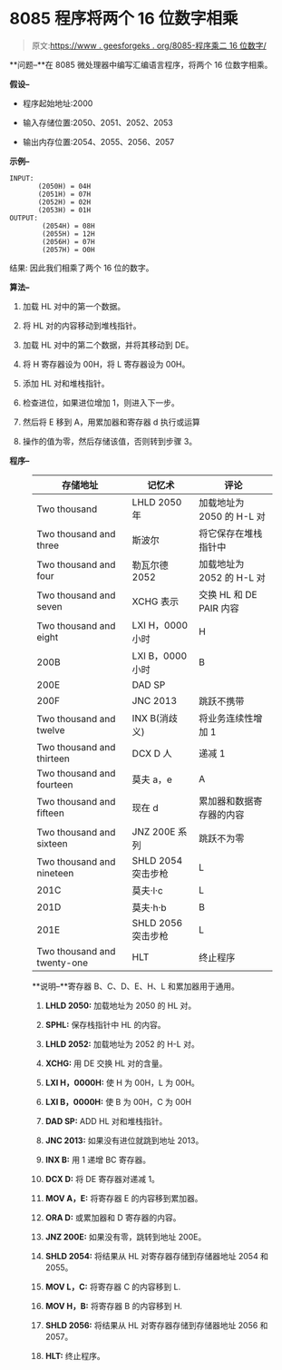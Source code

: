 # 8085 程序将两个 16 位数字相乘

> 原文:[https://www . geesforgeks . org/8085-程序乘二 16 位数字/](https://www.geeksforgeeks.org/8085-program-to-multiply-two-16-bit-numbers/)

**问题–**在 8085 微处理器中编写汇编语言程序，将两个 16 位数字相乘。

**假设–**

*   程序起始地址:2000

*   输入存储位置:2050、2051、2052、2053

*   输出内存位置:2054、2055、2056、2057

**示例–**

```
INPUT:
       (2050H) = 04H
       (2051H) = 07H 
       (2052H) = 02H 
       (2053H) = 01H
OUTPUT:
        (2054H) = 08H
        (2055H) = 12H
        (2056H) = 07H
        (2057H) = O0H
```

结果:
因此我们相乘了两个 16 位的数字。

**算法–**

1.  加载 HL 对中的第一个数据。

2.  将 HL 对的内容移动到堆栈指针。

3.  加载 HL 对中的第二个数据，并将其移动到 DE。

4.  将 H 寄存器设为 00H，将 L 寄存器设为 00H。

5.  添加 HL 对和堆栈指针。

6.  检查进位，如果进位增加 1，则进入下一步。

7.  然后将 E 移到 A，用累加器和寄存器 d 执行或运算

8.  操作的值为零，然后存储该值，否则转到步骤 3。

**程序–**

<figure class="table">

| 存储地址 | 记忆术 | 评论 |
| --- | --- | --- |
| Two thousand | LHLD 2050 年 | 加载地址为 2050 的 H-L 对 |
| Two thousand and three | 斯波尔 | 将它保存在堆栈指针中 |
| Two thousand and four | 勒瓦尔德 2052 | 加载地址为 2052 的 H-L 对 |
| Two thousand and seven | XCHG 表示 | 交换 HL 和 DE PAIR 内容 |
| Two thousand and eight | LXI H，0000 小时 | H |
| 200B | LXI B，0000 小时 | B |
| 200E | DAD SP |   |
| 200F | JNC 2013 | 跳跃不携带 |
| Two thousand and twelve | INX B(消歧义) | 将业务连续性增加 1 |
| Two thousand and thirteen | DCX D 人 | 递减 1 |
| Two thousand and fourteen | 莫夫 a，e | A |
| Two thousand and fifteen | 现在 d | 累加器和数据寄存器的内容 |
| Two thousand and sixteen | JNZ 200E 系列 | 跳跃不为零 |
| Two thousand and nineteen | SHLD 2054 突击步枪 | L |
| 201C | 莫夫·l·c | L |
| 201D | 莫夫·h·b | B |
| 201E | SHLD 2056 突击步枪 | L |
| Two thousand and twenty-one | HLT | 终止程序 |

**说明–**寄存器 B、C、D、E、H、L 和累加器用于通用。

1.  **LHLD 2050:** 加载地址为 2050 的 HL 对。

2.  **SPHL:** 保存栈指针中 HL 的内容。

3.  **LHLD 2052:** 加载地址为 2052 的 H-L 对。

4.  **XCHG:** 用 DE 交换 HL 对的含量。

5.  **LXI H，0000H:** 使 H 为 00H，L 为 00H。

6.  **LXI B，0000H:** 使 B 为 00H，C 为 00H

7.  **DAD SP:** ADD HL 对和堆栈指针。

8.  **JNC 2013:** 如果没有进位就跳到地址 2013。

9.  **INX B:** 用 1 递增 BC 寄存器。

10.  **DCX D:** 将 DE 寄存器对递减 1。

11.  **MOV A，E:** 将寄存器 E 的内容移到累加器。

12.  **ORA D:** 或累加器和 D 寄存器的内容。

13.  **JNZ 200E:** 如果没有零，跳转到地址 200E。

14.  **SHLD 2054:** 将结果从 HL 对寄存器存储到存储器地址 2054 和 2055。

15.  **MOV L，C:** 将寄存器 C 的内容移到 L.

16.  **MOV H，B:** 将寄存器 B 的内容移到 H.

17.  **SHLD 2056:** 将结果从 HL 对寄存器存储到存储器地址 2056 和 2057。

18.  **HLT:** 终止程序。

</figure>